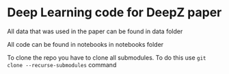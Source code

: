 # Deep Learning code for DeepZ paper

All data that was used in the paper can be found in data folder

All code can be found in notebooks in notebooks folder

To clone the repo you have to clone all submodules. To do this use ```git clone --recurse-submodules``` command
